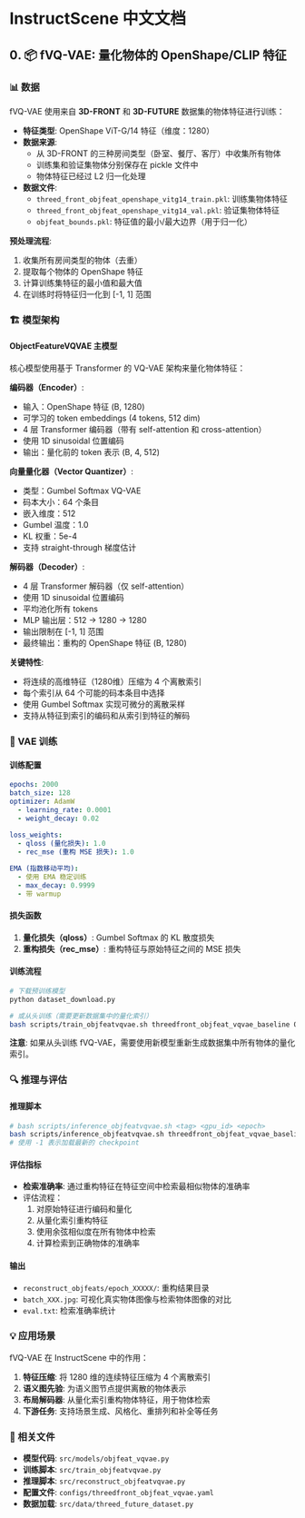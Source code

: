 # InstructScene 中文文档

## 0️. 📦 fVQ-VAE: 量化物体的 OpenShape/CLIP 特征

### 📊 数据

fVQ-VAE 使用来自 **3D-FRONT** 和 **3D-FUTURE** 数据集的物体特征进行训练：

- **特征类型**: OpenShape ViT-G/14 特征（维度：1280）
- **数据来源**: 
  - 从 3D-FRONT 的三种房间类型（卧室、餐厅、客厅）中收集所有物体
  - 训练集和验证集物体分别保存在 pickle 文件中
  - 物体特征已经过 L2 归一化处理
- **数据文件**:
  - `threed_front_objfeat_openshape_vitg14_train.pkl`: 训练集物体特征
  - `threed_front_objfeat_openshape_vitg14_val.pkl`: 验证集物体特征
  - `objfeat_bounds.pkl`: 特征值的最小/最大边界（用于归一化）

**预处理流程**:
1. 收集所有房间类型的物体（去重）
2. 提取每个物体的 OpenShape 特征
3. 计算训练集特征的最小值和最大值
4. 在训练时将特征归一化到 [-1, 1] 范围

### 🏗️ 模型架构

#### ObjectFeatureVQVAE 主模型
核心模型使用基于 Transformer 的 VQ-VAE 架构来量化物体特征：

**编码器（Encoder）**:
- 输入：OpenShape 特征 (B, 1280)
- 可学习的 token embeddings (4 tokens, 512 dim)
- 4 层 Transformer 编码器（带有 self-attention 和 cross-attention）
- 使用 1D sinusoidal 位置编码
- 输出：量化前的 token 表示 (B, 4, 512)

**向量量化器（Vector Quantizer）**:
- 类型：Gumbel Softmax VQ-VAE
- 码本大小：64 个条目
- 嵌入维度：512
- Gumbel 温度：1.0
- KL 权重：5e-4
- 支持 straight-through 梯度估计

**解码器（Decoder）**:
- 4 层 Transformer 解码器（仅 self-attention）
- 使用 1D sinusoidal 位置编码
- 平均池化所有 tokens
- MLP 输出层：512 → 1280 → 1280
- 输出限制在 [-1, 1] 范围
- 最终输出：重构的 OpenShape 特征 (B, 1280)

**关键特性**:
- 将连续的高维特征（1280维）压缩为 4 个离散索引
- 每个索引从 64 个可能的码本条目中选择
- 使用 Gumbel Softmax 实现可微分的离散采样
- 支持从特征到索引的编码和从索引到特征的解码

### 🎯 VAE 训练

#### 训练配置
```yaml
epochs: 2000
batch_size: 128
optimizer: AdamW
  - learning_rate: 0.0001
  - weight_decay: 0.02
  
loss_weights:
  - qloss (量化损失): 1.0
  - rec_mse (重构 MSE 损失): 1.0

EMA (指数移动平均):
  - 使用 EMA 稳定训练
  - max_decay: 0.9999
  - 带 warmup
```

#### 损失函数
1. **量化损失（qloss）**: Gumbel Softmax 的 KL 散度损失
2. **重构损失（rec_mse）**: 重构特征与原始特征之间的 MSE 损失

#### 训练流程
```bash
# 下载预训练模型
python dataset_download.py

# 或从头训练（需要更新数据集中的量化索引）
bash scripts/train_objfeatvqvae.sh threedfront_objfeat_vqvae_baseline 0
```

**注意**: 如果从头训练 fVQ-VAE，需要使用新模型重新生成数据集中所有物体的量化索引。

### 🔍 推理与评估

#### 推理脚本
```bash
# bash scripts/inference_objfeatvqvae.sh <tag> <gpu_id> <epoch>
bash scripts/inference_objfeatvqvae.sh threedfront_objfeat_vqvae_baseline 0 1999
# 使用 -1 表示加载最新的 checkpoint
```

#### 评估指标
- **检索准确率**: 通过重构特征在特征空间中检索最相似物体的准确率
- 评估流程：
  1. 对原始特征进行编码和量化
  2. 从量化索引重构特征
  3. 使用余弦相似度在所有物体中检索
  4. 计算检索到正确物体的准确率

#### 输出
- `reconstruct_objfeats/epoch_XXXXX/`: 重构结果目录
- `batch_XXX.jpg`: 可视化真实物体图像与检索物体图像的对比
- `eval.txt`: 检索准确率统计

### 💡 应用场景

fVQ-VAE 在 InstructScene 中的作用：

1. **特征压缩**: 将 1280 维的连续特征压缩为 4 个离散索引
2. **语义图先验**: 为语义图节点提供离散的物体表示
3. **布局解码器**: 从量化索引重构物体特征，用于物体检索
4. **下游任务**: 支持场景生成、风格化、重排列和补全等任务

### 📁 相关文件

- **模型代码**: `src/models/objfeat_vqvae.py`
- **训练脚本**: `src/train_objfeatvqvae.py`
- **推理脚本**: `src/reconstruct_objfeatvqvae.py`
- **配置文件**: `configs/threedfront_objfeat_vqvae.yaml`
- **数据加载**: `src/data/threed_future_dataset.py`